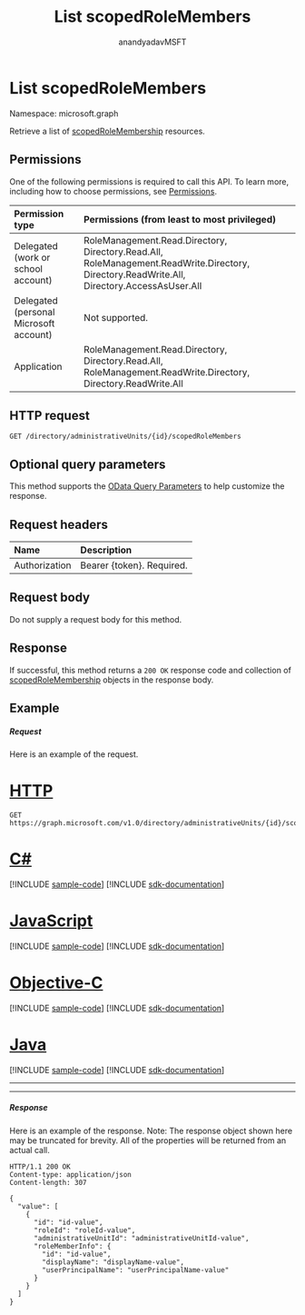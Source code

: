 ﻿---
title: "List scopedRoleMembers"
description: "Retrieve a list of scopedRoleMembership resources."
author: "anandyadavMSFT"
localization_priority: Normal
ms.prod: "microsoft-identity-platform"
doc_type: apiPageType
---

# List scopedRoleMembers

Namespace: microsoft.graph

Retrieve a list of [scopedRoleMembership](../resources/scopedrolemembership.md) resources.

## Permissions

One of the following permissions is required to call this API. To learn more, including how to choose permissions, see [Permissions](/graph/permissions-reference).

| Permission type                        | Permissions (from least to most privileged)                                                                                                |
| :------------------------------------- | :----------------------------------------------------------------------------------------------------------------------------------------- |
| Delegated (work or school account)     | RoleManagement.Read.Directory, Directory.Read.All, RoleManagement.ReadWrite.Directory, Directory.ReadWrite.All, Directory.AccessAsUser.All |
| Delegated (personal Microsoft account) | Not supported.                                                                                                                             |
| Application                            | RoleManagement.Read.Directory, Directory.Read.All, RoleManagement.ReadWrite.Directory, Directory.ReadWrite.All                             |

## HTTP request

<!-- { "blockType": "ignored" } -->

```http
GET /directory/administrativeUnits/{id}/scopedRoleMembers
```

## Optional query parameters

This method supports the [OData Query Parameters](https://developer.microsoft.com/graph/docs/concepts/query_parameters) to help customize the response.

## Request headers

| Name          | Description               |
| :------------ | :------------------------ |
| Authorization | Bearer {token}. Required. |

## Request body

Do not supply a request body for this method.

## Response

If successful, this method returns a `200 OK` response code and collection of [scopedRoleMembership](../resources/scopedrolemembership.md) objects in the response body.

## Example

##### Request

Here is an example of the request.

# [HTTP](#tab/http)

<!-- {
  "blockType": "request",
  "name": "get_scopedrolemember"
}-->

```msgraph-interactive
GET https://graph.microsoft.com/v1.0/directory/administrativeUnits/{id}/scopedRoleMembers
```

# [C#](#tab/csharp)

[!INCLUDE [sample-code](../includes/snippets/csharp/get-scopedrolemember-csharp-snippets.md)]
[!INCLUDE [sdk-documentation](../includes/snippets/snippets-sdk-documentation-link.md)]

# [JavaScript](#tab/javascript)

[!INCLUDE [sample-code](../includes/snippets/javascript/get-scopedrolemember-javascript-snippets.md)]
[!INCLUDE [sdk-documentation](../includes/snippets/snippets-sdk-documentation-link.md)]

# [Objective-C](#tab/objc)

[!INCLUDE [sample-code](../includes/snippets/objc/get-scopedrolemember-objc-snippets.md)]
[!INCLUDE [sdk-documentation](../includes/snippets/snippets-sdk-documentation-link.md)]

# [Java](#tab/java)

[!INCLUDE [sample-code](../includes/snippets/java/get-scopedrolemember-java-snippets.md)]
[!INCLUDE [sdk-documentation](../includes/snippets/snippets-sdk-documentation-link.md)]

---

---

##### Response

Here is an example of the response. Note: The response object shown here may be truncated for brevity. All of the properties will be returned from an actual call.

<!-- {
  "blockType": "response",
  "truncated": true,
  "@odata.type": "microsoft.graph.scopedRoleMembership",
  "isCollection": true
} -->

```http
HTTP/1.1 200 OK
Content-type: application/json
Content-length: 307

{
  "value": [
    {
      "id": "id-value",
      "roleId": "roleId-value",
      "administrativeUnitId": "administrativeUnitId-value",
      "roleMemberInfo": {
        "id": "id-value",
        "displayName": "displayName-value",
        "userPrincipalName": "userPrincipalName-value"
      }
    }
  ]
}
```

<!-- uuid: 8fcb5dbc-d5aa-4681-8e31-b001d5168d79
2015-10-25 14:57:30 UTC -->

<!--
{
  "type": "#page.annotation",
  "description": "List scopedRoleMembers",
  "keywords": "",
  "section": "documentation",
  "tocPath": "",
  "suppressions": [
  ]
}
-->
